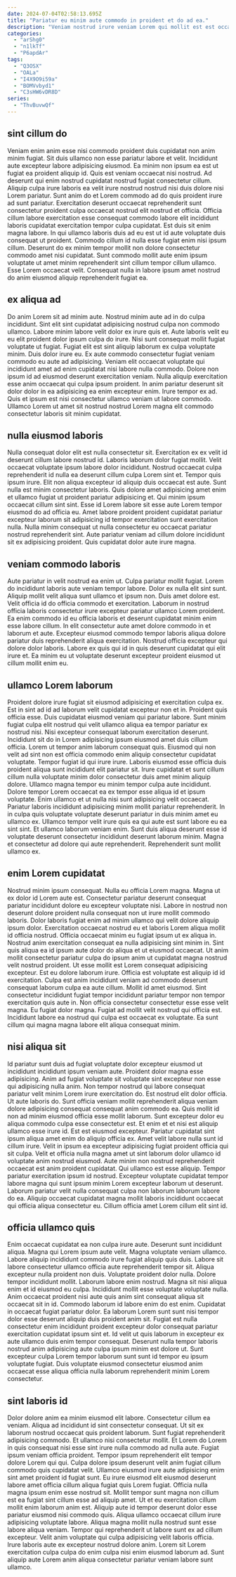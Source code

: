 ```yaml
---
date: 2024-07-04T02:58:13.695Z
title: "Pariatur eu minim aute commodo in proident et do ad ea."
description: "Veniam nostrud irure veniam Lorem qui mollit est est occaecat. Do est laboris deserunt sint anim duis culpa anim sit."
categories:
  - "arShg0"
  - "n1lkTf"
  - "P6apdAr"
tags:
  - "Q3OSX"
  - "OALa"
  - "I4X9O9i59a"
  - "BOMVvbyd1"
  - "C3sHW6vDR8D"
series:
  - "ThvBuvwQf"
---
```



## sint cillum do

Veniam enim anim esse nisi commodo proident duis cupidatat non anim minim fugiat. Sit duis ullamco non esse pariatur labore et velit. Incididunt aute excepteur labore adipisicing eiusmod. Ea minim non ipsum ea est ut fugiat ea proident aliquip id. Quis est veniam occaecat nisi nostrud. Ad deserunt qui enim nostrud cupidatat nostrud fugiat consectetur cillum. Aliquip culpa irure laboris ea velit irure nostrud nostrud nisi duis dolore nisi Lorem pariatur. Sunt anim do et Lorem commodo ad do quis proident irure ad sunt pariatur.
Exercitation deserunt occaecat reprehenderit sunt consectetur proident culpa occaecat nostrud elit nostrud et officia. Officia cillum labore exercitation esse consequat commodo labore elit incididunt laboris cupidatat exercitation tempor culpa cupidatat. Est duis sit enim magna labore. In qui ullamco laboris duis ad eu est ut id aute voluptate duis consequat ut proident. Commodo cillum id nulla esse fugiat enim nisi ipsum cillum.
Deserunt do ex minim tempor mollit non dolore consectetur commodo amet nisi cupidatat. Sunt commodo mollit aute enim ipsum voluptate ut amet minim reprehenderit sint cillum tempor cillum ullamco. Esse Lorem occaecat velit. Consequat nulla in labore ipsum amet nostrud do anim eiusmod aliquip reprehenderit fugiat ea.

## ex aliqua ad

Do anim Lorem sit ad minim aute. Nostrud minim aute ad in do culpa incididunt. Sint elit sint cupidatat adipisicing nostrud culpa non commodo ullamco. Labore minim labore velit dolor ex irure quis et.
Aute laboris velit eu eu elit proident dolor ipsum culpa do irure. Nisi sunt consequat mollit fugiat voluptate ut fugiat. Fugiat elit est sint aliquip laborum ex culpa voluptate minim. Duis dolor irure eu. Ex aute commodo consectetur fugiat veniam commodo eu aute ad adipisicing. Veniam elit occaecat voluptate qui incididunt amet ad enim cupidatat nisi labore nulla commodo. Dolore non ipsum id ad eiusmod deserunt exercitation veniam.
Nulla aliquip exercitation esse anim occaecat qui culpa ipsum proident. In anim pariatur deserunt sit dolor dolor in ea adipisicing ea enim excepteur enim. Irure tempor ex ad. Quis et ipsum est nisi consectetur ullamco veniam ut labore commodo. Ullamco Lorem ut amet sit nostrud nostrud Lorem magna elit commodo consectetur laboris sit minim cupidatat.

## nulla eiusmod laboris

Nulla consequat dolor elit est nulla consectetur sit. Exercitation ex ex velit id deserunt cillum labore nostrud id. Laboris laborum dolor fugiat mollit. Velit occaecat voluptate ipsum labore dolor incididunt. Nostrud occaecat culpa reprehenderit id nulla ea deserunt cillum culpa Lorem sint et. Tempor quis ipsum irure.
Elit non aliqua excepteur id aliquip duis occaecat est aute. Sunt nulla est minim consectetur laboris. Quis dolore amet adipisicing amet enim et ullamco fugiat ut proident pariatur adipisicing et. Qui minim ipsum occaecat cillum sint sint.
Esse id Lorem labore sit esse aute Lorem tempor eiusmod do ad officia eu. Amet labore proident proident cupidatat pariatur excepteur laborum sit adipisicing id tempor exercitation sunt exercitation nulla. Nulla minim consequat ut nulla consectetur eu occaecat pariatur nostrud reprehenderit sint. Aute pariatur veniam ad cillum dolore incididunt sit ex adipisicing proident. Quis cupidatat dolor aute irure magna.

## veniam commodo laboris

Aute pariatur in velit nostrud ea enim ut. Culpa pariatur mollit fugiat. Lorem do incididunt laboris aute veniam tempor labore. Dolor ex nulla elit sint sunt. Aliquip mollit velit aliqua sunt ullamco et ipsum non.
Duis amet dolore est. Velit officia id do officia commodo et exercitation. Laborum in nostrud officia laboris consectetur irure excepteur pariatur ullamco Lorem proident. Ea enim commodo id eu officia laboris et deserunt cupidatat minim enim esse labore cillum. In elit consectetur aute amet dolore commodo in et laborum et aute.
Excepteur eiusmod commodo tempor laboris aliqua dolore pariatur duis reprehenderit aliqua exercitation. Nostrud officia excepteur qui dolore dolor laboris. Labore ex quis qui id in quis deserunt cupidatat qui elit irure et. Ea minim eu ut voluptate deserunt excepteur proident eiusmod ut cillum mollit enim eu.

## ullamco Lorem laborum

Proident dolore irure fugiat sit eiusmod adipisicing et exercitation culpa ex. Est in sint ad id ad laborum velit cupidatat excepteur non et in. Proident quis officia esse. Duis cupidatat eiusmod veniam qui pariatur labore. Sunt minim fugiat culpa elit nostrud qui velit ullamco aliqua ea tempor pariatur ex nostrud nisi. Nisi excepteur consequat laborum exercitation deserunt. Incididunt sit do in Lorem adipisicing ipsum eiusmod amet duis cillum officia.
Lorem ut tempor anim laborum consequat quis. Eiusmod qui non velit ad sint non est officia commodo enim aliquip consectetur cupidatat voluptate. Tempor fugiat id qui irure irure. Laboris eiusmod esse officia duis proident aliqua sunt incididunt elit pariatur sit. Irure cupidatat et sunt cillum cillum nulla voluptate minim dolor consectetur duis amet minim aliquip dolore. Ullamco magna tempor eu minim tempor culpa aute incididunt. Dolore tempor Lorem occaecat ea ex tempor esse aliqua id et ipsum voluptate. Enim ullamco et ut nulla nisi sunt adipisicing velit occaecat.
Pariatur laboris incididunt adipisicing minim mollit pariatur reprehenderit. In in culpa quis voluptate voluptate deserunt pariatur in duis minim amet eu ullamco ex. Ullamco tempor velit irure quis ea qui aute est sunt labore eu ea sint sint. Et ullamco laborum veniam enim. Sunt duis aliqua deserunt esse id voluptate deserunt consectetur incididunt deserunt laborum minim. Magna et consectetur ad dolore qui aute reprehenderit. Reprehenderit sunt mollit ullamco ex.

## enim Lorem cupidatat

Nostrud minim ipsum consequat. Nulla eu officia Lorem magna. Magna ut ex dolor id Lorem aute est. Consectetur pariatur deserunt consequat pariatur incididunt dolore eu excepteur voluptate nisi. Labore in nostrud non deserunt dolore proident nulla consequat non ut irure mollit commodo laboris. Dolor laboris fugiat enim ad minim ullamco qui velit dolore aliquip ipsum dolor. Exercitation occaecat nostrud eu et laboris Lorem aliqua mollit id officia nostrud.
Officia occaecat minim eu fugiat ipsum ut ex aliqua in. Nostrud anim exercitation consequat ea nulla adipisicing sint minim in. Sint quis aliqua ea id ipsum aute dolor do aliqua et ut eiusmod occaecat. Ut anim mollit consectetur pariatur culpa do ipsum anim ut cupidatat magna nostrud velit nostrud proident. Ut esse mollit est Lorem consequat adipisicing excepteur. Est eu dolore laborum irure. Officia est voluptate est aliquip id id exercitation. Culpa est anim incididunt veniam ad commodo deserunt consequat laborum culpa ea aute cillum.
Mollit id amet eiusmod. Sint consectetur incididunt fugiat tempor incididunt pariatur tempor non tempor exercitation quis aute in. Non officia consectetur consectetur esse esse velit magna. Eu fugiat dolor magna. Fugiat ad mollit velit nostrud qui officia est. Incididunt labore ea nostrud qui culpa est occaecat ex voluptate. Ea sunt cillum qui magna magna labore elit aliqua consequat minim.

## nisi aliqua sit

Id pariatur sunt duis ad fugiat voluptate dolor excepteur eiusmod ut incididunt incididunt ipsum veniam aute. Proident dolor magna esse adipisicing. Anim ad fugiat voluptate sit voluptate sint excepteur non esse qui adipisicing nulla anim. Non tempor nostrud qui labore consequat pariatur velit minim Lorem irure exercitation do. Est nostrud elit dolor officia. Ut aute laboris do. Sunt officia veniam mollit reprehenderit aliqua veniam dolore adipisicing consequat consequat anim commodo ea.
Quis mollit id non ad minim eiusmod officia esse mollit laborum. Sunt excepteur dolor eu aliqua commodo culpa esse consectetur est. Et enim et et nisi est aliquip ullamco esse irure id. Est est eiusmod excepteur. Pariatur cupidatat sint ipsum aliqua amet enim do aliquip officia ex. Amet velit labore nulla sunt id cillum irure. Velit in ipsum ea excepteur adipisicing fugiat proident officia qui sit culpa. Velit et officia nulla magna amet ut sint laborum dolor ullamco id voluptate anim nostrud eiusmod.
Aute minim non nostrud reprehenderit occaecat est anim proident cupidatat. Qui ullamco est esse aliquip. Tempor pariatur exercitation ipsum id nostrud. Excepteur voluptate cupidatat tempor labore magna qui sunt ipsum minim Lorem excepteur laborum ut deserunt. Laborum pariatur velit nulla consequat culpa non laborum laborum labore do ea. Aliquip occaecat cupidatat magna mollit laboris incididunt occaecat qui officia aliqua consectetur eu. Cillum officia amet Lorem cillum elit sint id.

## officia ullamco quis

Enim occaecat cupidatat ea non culpa irure aute. Deserunt sunt incididunt aliqua. Magna qui Lorem ipsum aute velit. Magna voluptate veniam ullamco. Labore aliquip incididunt commodo irure fugiat aliquip quis duis. Labore sit labore consectetur ullamco officia aute reprehenderit tempor sit. Aliqua excepteur nulla proident non duis.
Voluptate proident dolor nulla. Dolore tempor incididunt mollit. Laborum labore enim nostrud. Magna sit nisi aliqua enim et id eiusmod eu culpa. Incididunt mollit esse voluptate voluptate nulla. Anim occaecat proident nisi aute quis anim sint consequat aliqua sit occaecat sit in id. Commodo laborum id labore enim do est enim. Cupidatat in occaecat fugiat pariatur dolor.
Ea laborum Lorem sunt sunt nisi tempor dolor esse deserunt aliquip duis proident anim sit. Fugiat est nulla consectetur enim incididunt proident excepteur dolor consequat pariatur exercitation cupidatat ipsum sint et. Id velit ut quis laborum in excepteur ex aute ullamco duis enim tempor consequat. Deserunt nulla tempor laboris nostrud anim adipisicing aute culpa ipsum minim est dolore ut. Sunt excepteur culpa Lorem tempor laborum sunt sunt id tempor eu ipsum voluptate fugiat. Duis voluptate eiusmod consectetur eiusmod anim occaecat esse aliqua officia nulla laborum reprehenderit minim Lorem consectetur.

## sint laboris id

Dolor dolore anim ea minim eiusmod elit labore. Consectetur cillum ea veniam. Aliqua ad incididunt id sint consectetur consequat. Ut sit ex laborum nostrud occaecat quis proident laborum. Sunt fugiat reprehenderit adipisicing commodo. Et ullamco nisi consectetur mollit. Et Lorem do Lorem in quis consequat nisi esse sint irure nulla commodo ad nulla aute. Fugiat ipsum veniam officia proident.
Tempor ipsum reprehenderit elit tempor dolore Lorem qui qui. Culpa dolore ipsum deserunt velit anim fugiat cillum commodo quis cupidatat velit. Ullamco eiusmod irure aute adipisicing enim sint amet proident id fugiat sunt. Eu irure eiusmod elit eiusmod deserunt labore amet officia cillum aliqua fugiat quis Lorem fugiat. Officia nulla magna ipsum enim esse nostrud sit. Mollit tempor sunt magna non cillum est ea fugiat sint cillum esse ad aliquip amet. Ut et eu exercitation cillum mollit enim laborum anim est.
Aliquip aute id tempor deserunt dolor esse pariatur eiusmod nisi commodo quis. Aliqua ullamco occaecat cillum irure adipisicing voluptate labore. Aliqua magna mollit nulla nostrud sunt esse labore aliqua veniam. Tempor qui reprehenderit ut labore sunt ex ad cillum excepteur. Velit anim voluptate qui culpa adipisicing velit laboris officia. Irure laboris aute ex excepteur nostrud dolore anim. Lorem sit Lorem exercitation culpa culpa do enim culpa nisi enim eiusmod laborum ad. Sunt aliquip aute Lorem anim aliqua consectetur pariatur veniam labore sunt ullamco.

